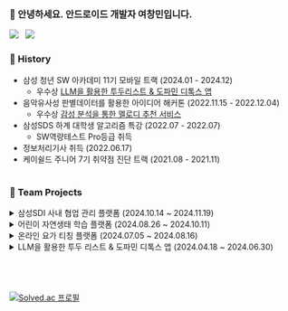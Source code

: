 ### 🙋 안녕하세요. 안드로이드 개발자 여창민입니다.

<p>
  <a href="https://yeo2507.notion.site/PROFILE-ae856bd1898544a1b6beede0a9d6cc6f" target="_blank"><img src="https://img.shields.io/badge/Notion-292929?style=flat-square&logo=Notion&logoColor=white"></a> &nbsp
  <a href="https://yeolife.tistory.com/" target="_blank"><img src="https://img.shields.io/badge/Tech Blog-F45D48?style=flat-square&logo=tistory&logoColor=white"></a>
</p>

### 🐾 History
+ 삼성 청년 SW 아카데미 11기 모바일 트랙 (2024.01 - 2024.12) </br>
  + 우수상 <a href="https://play.google.com/store/apps/details?id=com.ssafy.frogdetox&hl=ko">LLM을 활용한 투두리스트 & 도파민 디톡스 앱</a>
+ 음악유사성 판별데이터를 활용한 아이디어 해커톤 (2022.11.15 - 2022.12.04) </br>
  + 우수상 <a href="https://www.etnews.com/20221220000072">감성 분석을 통한 멜로디 추천 서비스</a>
+ 삼성SDS 하계 대학생 알고리즘 특강 (2022.07 - 2022.07) </br>
  + SW역량테스트 Pro등급 취득
+ 정보처리기사 취득 (2022.06.17) </br>
+ 케이쉴드 주니어 7기 취약점 진단 트랙 (2021.08 - 2021.11) </br>

#

### 📗 Team Projects

<details>
  <summary> 삼성SDI 사내 협업 관리 플랫폼 (2024.10.14 ~ 2024.11.19) </summary>

 #### 개요  
'슈퍼보드'는 언제 어디서든 활발한 협업을 위한 프로젝트 관리 플랫폼이다. 칸반 보드 기반이기 때문에 드래그 앤 드롭으로 한눈에 작업들을 관리할 수 있으며, 실시간 협업 및 오프라인 동기화 기능을 제공하여 원격 환경에서도 최고의 협업 환경을 지원한다.

 #### 담당 역할
+ 안드로이드 개발
+ 로컬 오프라인 Room DB 설계 및 구현<br>
+ 오프라인 동기화 시 객체의 변경된 컬럼 구분을 위한 비트마스킹 구현<br>
  + 저장공간 효율 28.1% 상승 
+ 복잡한 비트마스킹을 KSP과 Annotation를 활용하여 함수로 추상화 <br>
  + 업데이트 연산 메모리 효율 42.8% 향상, 시간 31.9% 단축 (<a href="https://yeolife.tistory.com/107">상세보기</a>)
+ WorkFlow 드래그 앤 드롭에서 발생하는 순서 충돌 방지 알고리즘 구현<br>
  + 분수 인덱싱 알고리즘(수의 값 간격을 넓게 해서 타겟에 사잇값 할당)
</details>

<details>
  <summary> 어린이 자연생태 학습 플랫폼 (2024.08.26 ~ 2024.10.11) </summary>

 #### 개요  
'이게 모야'는 아이들이 증강현실로 자연을 학습하는 플랫폼이다. AR NPC와의 상호작용을 통해 미션을 수행하며, 탐험 중 생긴 궁금증은 AI 챗봇에게 물어볼 수 있어 호기심을 바로 해결할 수 있다. 미션 수행을 통해 동기부여를 제공하고, 자연과의 소중한 교감을 형성해 어린이의 건강한 성장을 도울 것이다.

 #### 담당 역할
+ 안드로이드 개발
+ 백엔드 API 통신
+ Fused Location Provide 활용
  + 목적지에 AR 배치를 위한 거리 연산
  + 거리에 따른 GPS 우선순위 조정으로 배터리 효율 향상
+ 증강현실 상호작용
  + HitTest를 활용한 AR 배치 안정성 확보
+ Overlay 형식의 음성 챗봇 TTS, STT
</details>

<details>
  <summary> 온라인 요가 티칭 플랫폼 (2024.07.05 ~ 2024.08.16) </summary>

 #### 개요  
'요가나비'는 동작이 느리고 활동 반경이 작은 특성을 가진 요가를 온라인으로 배울 수 있는 플랫폼이다. P2P 방식의 화상 강의를 통해 미디어 트랙을 서버를 거치지 않고 사용자 간에 직접 주고받아 프라이버시를 보장한다. 또한 사용자는 녹화된 강의를 보고 따라 하면서 AI로 자세의 정확도를 실시간으로 확인할 수 있으며, 온디바이스 AI라서 화면이 서버로 전송되지 않으므로 사용자에게 개인화된 서비스를 제공한다.

 #### 담당 역할
+ 안드로이드 개발
+ 백엔드 API 통신
+ 화상강의 목록을 Pagination하여 효율적인 데이터 호출
+ FCM을 활용한 화상강의 푸시알람
+ WebRTC를 이용한 P2P 화상강의 구현
+ Ktor 기반의 WebSocket 시그널링 서버 구축
</details>

<details>
  <summary> LLM을 활용한 투두 리스트 & 도파민 디톡스 앱 (2024.04.18 ~ 2024.06.30) </summary>

 #### 개요  
'청깨구리'는 도파민에 중독되어 밤낮이 바뀌는 현대인을 위한 투두리스트이다. 생성형AI를 활용해 최근 작성한 투두리스트를 기반하여 할 일을 추천한다. 또한, 잠을 잘 시간에는 게이미피케이션 요소를 적용해 자연스럽게 앱 사용을 제한하여 도파민 디톡스를 유도한다.

 #### 담당 역할
+ 안드로이드 개발
+ Realtime Firebase를 활용한 투두 CRUD 구현
+ OpenAI API를 활용한 투두 추천 LLM 프롬프팅
+ Alarm Manager를 이용한 투두 알람 구현
+ 구글 플레이스토어 배포
</details>

#

<br>

[![Solved.ac 프로필](http://mazassumnida.wtf/api/v2/generate_badge?boj=yeo2507)](https://solved.ac/yeo2507)

<br>

<!--
<h3 align="center"> ⚡ Tech Stack </h3> <br>
<p align="center">
  <img src="https://img.shields.io/badge/android-34A853?style=for-the-badge&logo=android&logoColor=white">&nbsp
  <img src="https://img.shields.io/badge/MySQL-4479A1?style=for-the-badge&logo=mysql&logoColor=white">&nbsp 
  <img src="https://img.shields.io/badge/Firebase-FFCA28?style=for-the-badge&logo=firebase&logoColor=white">&nbsp <br><br>
  <img src="https://img.shields.io/badge/kotlin-7F52FF?style=for-the-badge&logo=kotlin&logoColor=white">&nbsp
  <img src="https://img.shields.io/badge/C++-00599C?style=for-the-badge&logo=cplusplus&logoColor=white">&nbsp 
  <img src="https://img.shields.io/badge/Java-1A285F?style=for-the-badge&logo=coffeescript&logoColor=white"/>&nbsp
</p>
<br/>

# 
-->
